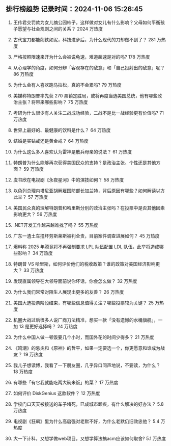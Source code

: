 
## 排行榜趋势 记录时间：2024-11-06 15:26:45
  
  1. 王传君交罚款为女儿摘公园柿子，这样做对女儿有什么影响？父母如何平衡孩子愿望与社会规则之间的关系？ 2024 万热度
    
  2. 古代宝刀都能削铁如泥，科技进步后，为什么现代的刀却做不到了？ 281 万热度
    
  3. 严格按照限速来开为什么会被说龟速，难道超速是对的吗? 178 万热度
    
  4. 从心理学的角度，如何分辨「客观存在的敌意」和「自己投射出的敌意」呢？ 86 万热度
    
  5. 为什么会有人喜欢跑马拉松，真的不会累吗? 79 万热度
    
  6. 美媒称特朗普率先获 270 票锁定胜局，或将再度当选美国总统，他有哪些政治主张？将带来哪些影响？ 75 万热度
    
  7. 考研为什么很少有人关注二战成功经验，二战不是比一战经验更有价值吗? 71 万热度
    
  8. 世界上最好的、最健康的饮料是什么？ 64 万热度
    
  9. 结婚是买钻戒还是黄金戒？ 64 万热度
    
  10. 为什么这么多人喜欢认为雷神是散兵母亲的说法？ 61 万热度
    
  11. 特朗普为什么能够再次获得美国民众的支持？是政治主张、个性还是其他方面？ 59 万热度
    
  12. 虞书欣在电视剧《永夜星河》中的演技如何？ 58 万热度
    
  13. 以色列总理内塔尼亚胡解雇国防部长加兰特，背后原因有哪些？如何解读以方此举？ 57 万热度
    
  14. 美国民众真的理解特朗普和哈里斯分别的政治主张吗？在投票中是否其他因素影响更大？ 56 万热度
    
  15. .NET开发工作越来越难找了吗？ 55 万热度
    
  16. 广东一渣土车撞坏劳斯莱斯被判全责，目前案件调查进展如何？ 45 万热度
    
  17. 爆料称 2025 年腾竞将不再强制要求 LPL 队伍配置 LDL 队伍，此举将造成哪些影响？ 34 万热度
    
  18. 特朗普 VS 哈里斯，如何评价他们的税收政策？谁的政策对美国经济影响更大？ 33 万热度
    
  19. 发现直属领导在大领导面前说你坏话，你会怎么做？ 32 万热度
    
  20. 为什么我们常常对陌生人展现出更多的友善？ 26 万热度
    
  21. 美国大选投票阶段结束，有哪些信息值得关注？哪些投票较为关键？ 25 万热度
    
  22. 机圈大战过后很多人说厂商刀法精准，想买一款「没有遗憾的水桶旗舰」，一加 13 是更好选择吗？ 24 万热度
    
  23. 为什么中国人做一顿饭要几个小时，而国外花的时间少得多？ 21 万热度
    
  24. 《鸣潮》的忌炎和《原神》的哲平，如果一定要选一个，你更愿意和谁成为战友？ 19 万热度
    
  25. 我儿子想读博，我看了一下朋友圈，几乎异口同声地说，不要读，为什么？ 18 万热度
    
  26. 有哪些「有它我就能吃两大碗米饭」的菜？ 17 万热度
    
  27. 如何评价 DiskGenius 这款软件？ 12 万热度
    
  28. 学校门口天天被接送的车子堵死，已成城市顽疾，有什么解决的好办法？ 5.8 万热度
    
  29. 电视剧《狂飙》里为什么高启强对老默不好，为什么老默仍旧效忠他？ 5.4 万热度
    
  30. 大一下计科，又想学做web项目，又想学算法搞acm应该如何取舍? 5.1 万热度
    